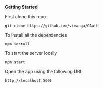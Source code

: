 **Getting Started**

First clone this repo 
	
	git clone https://github.com/vimanga/OAuth
To install all the dependencies

	npm install
To start the server locally

	npm start

Open the app using the following URL

	http://localhost:5000
	
